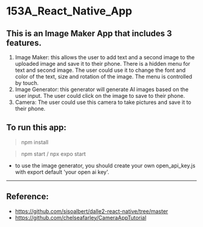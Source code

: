 # 153A_React_Native_App
## This is an Image Maker App that includes 3 features. ##

1. Image Maker: this allows the user to add text and a second image to the uploaded image and save it to their phone. There is a hidden menu for text and second image. The user could use it to change the font and color of the text, size and rotation of the image. The menu is controlled by touch.
2. Image Generator: this generator will generate AI images based on the user input. The user could click on the image to save to their phone.
3. Camera: The user could use this camera to take pictures and save it to their phone.


## To run this app: 
>npm install

>npm start / npx expo start

* to use the image generator, you should create your own open_api_key.js with export default 'your open ai key'. 

---

## Reference:
* https://github.com/sisoalbert/dalle2-react-native/tree/master
* https://github.com/chelseafarley/CameraAppTutorial
